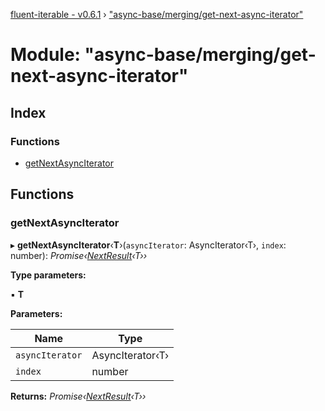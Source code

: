 [fluent-iterable - v0.6.1](../README.md) › ["async-base/merging/get-next-async-iterator"](_async_base_merging_get_next_async_iterator_.md)

# Module: "async-base/merging/get-next-async-iterator"

## Index

### Functions

* [getNextAsyncIterator](_async_base_merging_get_next_async_iterator_.md#getnextasynciterator)

## Functions

###  getNextAsyncIterator

▸ **getNextAsyncIterator**‹**T**›(`asyncIterator`: AsyncIterator‹T›, `index`: number): *Promise‹[NextResult](../interfaces/_async_base_merging_merge_types_.nextresult.md)‹T››*

**Type parameters:**

▪ **T**

**Parameters:**

Name | Type |
------ | ------ |
`asyncIterator` | AsyncIterator‹T› |
`index` | number |

**Returns:** *Promise‹[NextResult](../interfaces/_async_base_merging_merge_types_.nextresult.md)‹T››*
